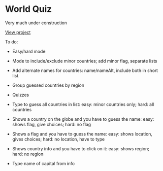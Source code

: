 # World Quiz

Very much under construction

<a href="https://updownupdown.github.io/world-quiz" target="_blank">View project</a>

To do:

- Easy/hard mode
- Mode to include/exclude minor countries; add minor flag, separate lists

- Add alternate names for countries: name/nameAlt, include both in short list.

- Group guessed countries by region

- Quizzes
- Type to guess all countries in list: easy: minor countries only; hard: all countries
- Shows a country on the globe and you have to guess the name: easy: shows flag, give choices; hard: no flag
- Shows a flag and you have to guess the name: easy: shows location, gives choices; hard: no location, have to type
- Shows country info and you have to click on it: easy: shows region; hard: no region
- Type name of capital from info

